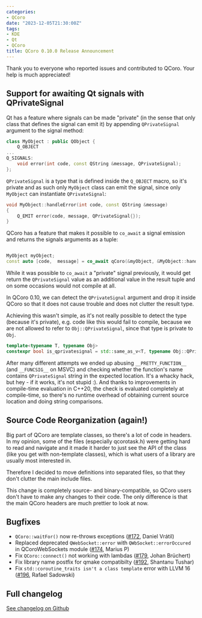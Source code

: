 ```yaml
---
categories:
- QCoro
date: "2023-12-05T21:30:00Z"
tags:
- KDE
- Qt
- QCoro
title: QCoro 0.10.0 Release Announcement
---
```


<!--
SPDX-FileCopyrightText: 2023 Daniel Vrátil <dvratil@kde.org>

SPDX-License-Identifier: GFDL-1.3-or-later
-->

Thank you to everyone who reported issues and contributed to QCoro.
Your help is much appreciated!

## Support for awaiting Qt signals with QPrivateSignal

Qt has a feature where signals can be made "private" (in the sense that only class
that defines the signal can emit it) by appending `QPrivateSignal` argument to the 
signal method:

```cpp
class MyObject : public QObject {
    Q_OBJECT
...
Q_SIGNALS:
    void error(int code, const QString &message, QPrivateSignal);
};
```

`QPrivateSignal` is a type that is defined inside the `Q_OBJECT` macro, so it's
private and as such only `MyObject` class can emit the signal, since only `MyObject`
can instantiate `QPrivateSignal`:

```cpp
void MyObject::handleError(int code, const QString &message)
{
    Q_EMIT error(code, message, QPrivateSignal{});
}
```

QCoro has a feature that makes it possible to `co_await` a signal emission and
returns the signals arguments as a tuple:

```cpp

MyObject myObject;
const auto [code,  message] = co_await qCoro(&myObject, &MyObject::handleError);
```

While it was possible to `co_await` a "private" signal previously, it would get 
return the `QPrivateSignal` value as an additional value in the result tuple 
and on some occasions would not compile at all.

In QCoro 0.10, we can detect the `QPrivateSignal` argument and drop it inside QCoro
so that it does not cause trouble and does not clutter the result type.

Achieving this wasn't simple, as it's not really possible to detect the type (because
it's private), e.g. code like this would fail to compile, because we are not allowed
to refer to `Obj::QPrivateSignal`, since that type is private to `Obj`.

```cpp
template<typename T, typename Obj>
constexpr bool is_qprivatesignal = std::same_as_v<T, typename Obj::QPrivateSignal>;
```

After many different attempts we ended up abusing `__PRETTY_FUNCTION__`
(and `__FUNCSIG__` on MSVC) and checking whether the function's name contains 
`QPrivateSignal` string in the expected location. It's a whacky hack, but hey - if it
works, it's not stupid :). And thanks to improvements in compile-time evaluation in 
C++20, the check is evaluated completely at compile-time, so there's no runtime 
overhead of obtaining current source location and doing string comparisons.

## Source Code Reorganization (again!)

Big part of QCoro are template classes, so there's a lot of code in headers. In my
opinion, some of the files (especially qcorotask.h) were getting hard to read and
navigate and it made it harder to just see the API of the class (like you get
with non-template classes), which is what users of a library are usually most
interested in.

Therefore I decided to move definitions into separated files, so that they don't
clutter the main include files.

This change is completely source- and binary-compatible, so QCoro users don't have
to make any changes to their code. The only difference is that the main QCoro
headers are much prettier to look at now.

## Bugfixes

* `QCoro::waitFor()` now re-throws exceptions ([#172][issue172], Daniel Vrátil)
* Replaced deprecated `QWebSocket::error` with `QWbSocket::errorOccured` in QCoroWebSockets module ([#174][pr174], Marius P)
* Fix `QCoro::connect()` not working with lambdas ([#179][pr179], Johan Brüchert)
* Fix library name postfix for qmake compatibilty ([#192][pr192], Shantanu Tushar)
* Fix `std::coroutine_traits isn't a class template` error with LLVM 16 ([#196][pr196], Rafael Sadowski)

## Full changelog

[See changelog on Github](https://github.com/danvratil/qcoro/releases/tag/v0.10.0)

[issue172]: https://github.com/danvratil/qcoro/issues/172
[pr174]: https://github.com/danvratil/qcoro/pulls/174
[pr179]: https://github.com/danvratil/qcoro/pulls/179
[pr192]: https://github.com/danvratil/qcoro/pulls/192
[pr196]: https://github.com/danvratil/qcoro/pulls/196

